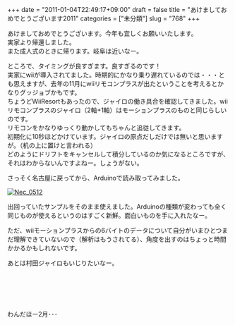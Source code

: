 +++
date = "2011-01-04T22:49:17+09:00"
draft = false
title = "あけましておめでとうございます2011"
categories = ["未分類"]
slug = "768"
+++

<p>あけましておめでとうございます。今年も宜しくお願いいたします。<br />実家より帰還しました。<br />また成人式のときに帰ります。岐阜は近いなー。</p>

<p>ところで、タイミングが良すぎます。良すぎるのです！<br />実家にwiiが導入されてました。時期的にかなり乗り遅れているのでは・・・とも思えますが、去年の11月にwiiリモコンプラスが出たということを考えるとかなりグッジョブかもです。<br />ちょうどWiiResortもあったので、ジャイロの働き具合を確認してきました。wiiリモコンプラスのジャイロ（2軸+1軸）はモーションプラスのものと同じらしいのです。<br />リモコンをかなりゆっくり動かしてもちゃんと追従してきます。<br />初期化に10秒ほどかけています。ジャイロの原点だしだけでは無いと思いますが。（机の上に置けと言われる）<br />どのようにドリフトをキャンセルして積分しているのか気になるところですが、それはわからないんですよねー。しょうがない。</p>

<p>さっそく名古屋に戻ってから、Arduinoで読み取ってみました。</p>

<p><a href="/images/robolog/photos/uncategorized/2011/01/04/nec_0512.jpg"><img   border="0" alt="Nec_0512" title="Nec_0512" src="/images/robolog/blog/images/2011/01/04/nec_0512.jpg" /></a>

</p>

<p>出回っていたサンプルをそのまま使えました。Arduinoの種類が変わっても全く同じものが使えるというのはすごく新鮮。面白いものを手に入れたなー。</p>

<p>ただ、wiiモーションプラスからの6バイトのデータについて自分がいまひとつまだ理解できていないので（解析はもうされてる）、角度を出すのはちょっと時間かかるかもしれないです。</p>

<p>あとは村田ジャイロもいじりたいなー。</p><br /><br /><br /><br /><p>わんだほー2月･･･</p>


